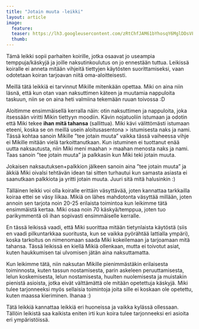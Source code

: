 ```yaml
---
title: "Jotain muuta -leikki"
layout: article
image:
  feature:
  teaser: https://lh3.googleusercontent.com/zRtChfJAM61bYhosqY6MglDDsVFSlHftsvz4S-fGP-qzR5l-md_IM4kzp79hiwtfczQaC8YFkTGS2FCgE8b6sZhty_vml7ucWMbHeVUkoqMq8vazgAWIzWqG1xHULrAUI8NzmLf5c_hxye5ku8cY3awrvwbV6DtLbnjZ5XEZnIxuM-1QCckiFudFyDLiRL3nvEZLhdtkzjTwdEyNFrzuwtYP0KUYA2PFmDo2KfAjnOt5_hhw1zoOE1ZBtg6mm8Ze5Y5psDn5f_oM-8tYKZoiStxWxcN1pjPWuH6IBi4MKJ4xPSWZUUJyOIrb3hvl31_9FImxqnowN5uZ3ZFQ9KFfhbF7qB8Tmn5CFqD9AWBBKw8YCulHSV0yiTLDAhNSQsVDNwsyzPrEm4_U5NRaDmzrtSZMVuTlSm3G7OGcxNBy1Tw0bQ2ghIPOxJ-Soby06WdPgHnCC7ULLnoMlBPBn8ijXLV5Ndpsf3CZJ1S7QrubNFVPc72V-eNrD64vhM5Vbc6ndGoQZmmi6LgpcVaV2jnSJBKTvqFJBjfJkRN2aoppwAs=w245
  thumb:
---
```


Tämä leikki sopii parhaiten koirille, jotka osaavat jo useampia temppuja/käskyjä ja joille naksutinkoulutus on jo ennestään tuttua. Leikissä koiralle ei anneta mitään vihjeitä tiettyjen käytösten suorittamiseksi, vaan odotetaan koiran tarjoavan niitä oma-aloitteisesti.

Meillä tätä leikkiä ei tarvinnut Mikille mitenkään opettaa. Miki on aina niin läsnä, että kun otan vaan naksuttimen käteen ja muutamia nappuloita taskuun, niin se on aina heti valmiina tekemään ruuan toivossa :D

Aloitimme ensimmäisellä kerralla näin: otin naksuttimen ja nappuloita, joka itsessään viritti Mikin tiettyyn moodiin. Kävin nojatuoliin istumaan ja odotin että Miki tekee **ihan mitä tahansa** (sallittua). Miki kävi välittömästi istumaan eteeni, koska se on meillä usein aloitusasentona > istumisesta naks ja nami. Tässä kohtaa sanoin Mikille ”tee jotain muuta” vaikka tässä vaiheessa vihje ei Mikille mitään vielä tarkoittanutkaan. Kun istuminen ei tuottanut enää uutta naksautusta, niin Miki meni maahan > maahan menosta naks ja nami. Taas sanoin ”tee jotain muuta” ja palkkasin kun Miki teki jotain muuta.

Jokaisen naksautuksen+palkkion jälkeen sanoin aina ”tee jotain muuta” ja äkkiä Miki oivalsi tehtävän idean tai sitten turhautui kun samasta asiasta ei saanutkaan palkkiota ja yritti jotain muuta. Juuri sitä mitä halusinkin :)

Tälläinen leikki voi olla koiralle erittäin väsyttävää, joten kannattaa tarkkailla koiraa ettei se väsy liikaa. Mikiä on lähes mahdotonta väsyttää millään, joten annoin sen tarjota noin 20-25 erilaista toimintoa kun leikimme tätä ensimmäistä kertaa. Miki osaa noin 70 käskyä/temppua, joten tuo parikymmentä oli ihan sopivasti ensimmäiselle kerralle.

En tässä leikissä vaadi, että Miki suorittaa mitään tietynlaista käytöstä (siis en vaadi pilkuntarkkaa suoritusta, kun se vaikka pyörähtää lattialla ympäri), koska tarkoitus on nimenomaan saada Miki kokeilemaan ja tarjoamaan mitä tahansa. Tässä leikissä en kiellä Mikiä ollenkaan, mutta ei toivotut asiat, kuten haukkumisen tai ulvomisen jätän aina naksuttamatta.

Kun leikimme tätä, niin naksutan Mikille pienimmästäkin erilaisesta toiminnosta, kuten tassun nostamisesta, parin askeleen peruuttamisesta, lelun koskemisesta, lelun nostamisesta, huulten nuolemisesta ja muistakin pienistä asioista, jotka eivät välttämättä ole mitään opetettuja käskyjä. Miki tulee tarjonneeksi myös sellaisia toimintoja joita sille ei koskaan ole opetettu, kuten maassa kieriminen. Ihanaa :)

Tätä leikkiä kannattaa leikkiä eri huoneissa ja vaikka kylässä ollessaan. Tällöin leikistä saa kaikista eniten irti kun koira tulee tarjonneeksi eri asioita eri ympäristöissä.
